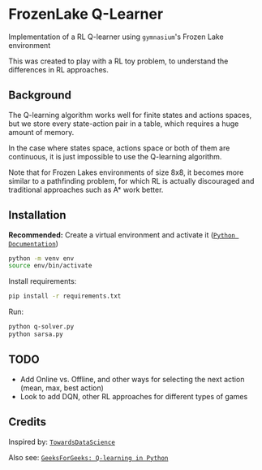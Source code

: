 # FrozenLake Q-Learner
Implementation of a RL Q-learner using `gymnasium`'s Frozen Lake environment

This was created to play with a RL toy problem, to understand the differences in RL approaches.

## Background
The Q-learning algorithm works well for finite states and actions spaces, but we store every state-action pair in a table, which requires a huge amount of memory.

In the case where states space, actions space or both of them are continuous, it is just impossible to use the Q-learning algorithm.

Note that for Frozen Lakes environments of size 8x8, it becomes more similar to a pathfinding problem, for which RL is actually discouraged and traditional approaches such as A* work better.

## Installation <a name="installation"></a>
**Recommended:** Create a virtual environment and activate it ([`Python Documentation`](https://packaging.python.org/en/latest/guides/installing-using-pip-and-virtual-environments/))

```bash
python -m venv env
source env/bin/activate
```

Install requirements:

```bash
pip install -r requirements.txt
```

Run:
```bash
python q-solver.py
python sarsa.py
```

## TODO

- Add Online vs. Offline, and other ways for selecting the next action (mean, max, best action)
- Look to add DQN, other RL approaches for different types of games

## Credits
Inspired by: [`TowardsDataScience`](https://towardsdatascience.com/q-learning-algorithm-from-explanation-to-implementation-cdbeda2ea187)

Also see: [`GeeksForGeeks: Q-learning in Python`](https://www.geeksforgeeks.org/q-learning-in-python/)
